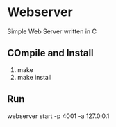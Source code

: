 # Webserver
Simple Web Server written in C

## COmpile and Install
1. make
2. make install

## Run
webserver start -p 4001 -a 127.0.0.1
